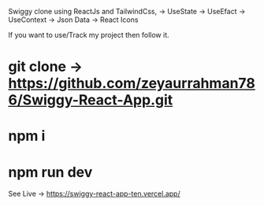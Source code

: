 Swiggy clone using ReactJs and TailwindCss,
-> UseState
-> UseEfact
-> UseContext
-> Json Data
-> React Icons



If you want to use/Track my project then follow it.

# git clone -> https://github.com/zeyaurrahman786/Swiggy-React-App.git
# npm i 
# npm run dev


See Live -> https://swiggy-react-app-ten.vercel.app/